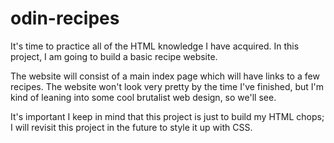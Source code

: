 # odin-recipes
It's time to practice all of the HTML knowledge I have acquired. In this project, I am going to build a basic recipe website.

The website will consist of a main index page which will have links to a few recipes. The website won't look very pretty by the time I've finished, but I'm kind of leaning into some cool brutalist web design, so we'll see.

It's important I keep in mind that this project is just to build my HTML chops; I will revisit this project in the future to style it up with CSS.